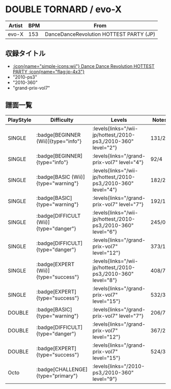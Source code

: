 # DOUBLE TORNARD / evo-X

|Artist|BPM|From|
|------|---|----|
|evo-X|153|DanceDanceRevolution HOTTEST PARTY (JP)|

## 収録タイトル

- [:icon{name="simple-icons:wii"} Dance Dance Revolution HOTTEST PARTY :icon{name="flag:jp-4x3"}](/wii-jp/hottest)
- "2010-ps3"
- "2010-360"
- "grand-prix-vol7"

## 譜面一覧

|PlayStyle|Difficulty|Levels|Notes|Movie|
|---------|----------|------|-----|-----|
|SINGLE| :badge[BEGINNER (Wii)]{type="info"}| :levels{links="/wii-jp/hottest,/2010-ps3,/2010-360" level="2"}|131/2||
|SINGLE| :badge[BEGINNER]{type="info"}| :levels{links="/grand-prix-vol7" level="4"}|92/4||
|SINGLE| :badge[BASIC (Wii)]{type="warning"}| :levels{links="/wii-jp/hottest,/2010-ps3,/2010-360" level="4"}|182/2||
|SINGLE| :badge[BASIC]{type="warning"}| :levels{links="/grand-prix-vol7" level="7"}|192/10||
|SINGLE| :badge[DIFFICULT (Wii)]{type="danger"}| :levels{links="/wii-jp/hottest,/2010-ps3,/2010-360" level="6"}|245/0||
|SINGLE| :badge[DIFFICULT]{type="danger"}| :levels{links="/grand-prix-vol7" level="12"}|373/15||
|SINGLE| :badge[EXPERT (Wii)]{type="success"}| :levels{links="/wii-jp/hottest,/2010-ps3,/2010-360" level="8"}|408/7||
|SINGLE| :badge[EXPERT]{type="success"}| :levels{links="/grand-prix-vol7" level="15"}|532/38||
|DOUBLE| :badge[BASIC]{type="warning"}| :levels{links="/grand-prix-vol7" level="7"}|206/7||
|DOUBLE| :badge[DIFFICULT]{type="danger"}| :levels{links="/grand-prix-vol7" level="12"}|367/29||
|DOUBLE| :badge[EXPERT]{type="success"}| :levels{links="/grand-prix-vol7" level="15"}|524/38||
|Octo| :badge[CHALLENGE]{type="primary"}| :levels{links="/2010-ps3,/2010-360" level="9"}|||
